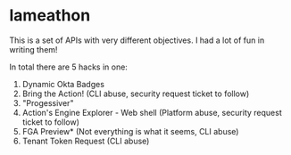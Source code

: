 # lameathon
This is a set of APIs with very different objectives. I had a lot of fun in writing them!

In total there are 5 hacks in one:

1. Dynamic Okta Badges
2. Bring the Action! (CLI abuse, security request ticket to follow)
3. "Progessiver"
4. Action's Engine Explorer - Web shell (Platform abuse, security request ticket to follow)
5. FGA Preview* (Not everything is what it seems, CLI abuse)
6. Tenant Token Request (CLI abuse)

